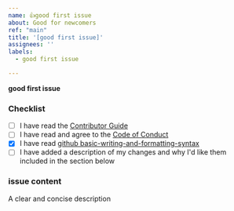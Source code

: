 ```yaml
---
name: 👍good first issue
about: Good for newcomers
ref: "main"
title: '[good first issue]'
assignees: ''
labels:
  - good first issue

---
```


**good first issue**

### Checklist

* [ ] I have read the [Contributor Guide](.github/CONTRIBUTING_DOC/CONTRIBUTING.md)
* [ ] I have read and agree to the [Code of Conduct](.github/CONTRIBUTING_DOC/CODE_OF_CONDUCT.md)
* [X] I have read [github basic-writing-and-formatting-syntax](https://docs.github.com/get-started/writing-on-github/getting-started-with-writing-and-formatting-on-github/basic-writing-and-formatting-syntax)
* [ ] I have added a description of my changes and why I'd like them included in the section below

### issue content

A clear and concise description